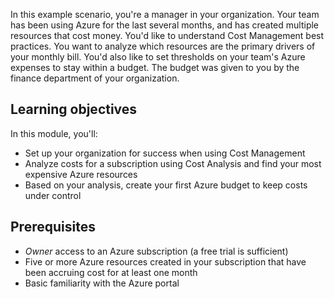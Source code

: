 In this example scenario, you're a manager in your organization. Your team has been using Azure for the last several months, and has created multiple resources that cost money. You'd like to understand Cost Management best practices. You want to analyze which resources are the primary drivers of your monthly bill. You'd also like to set thresholds on your team's Azure expenses to stay within a budget. The budget was given to you by the finance department of your organization.

## Learning objectives

In this module, you'll:

- Set up your organization for success when using Cost Management
- Analyze costs for a subscription using Cost Analysis and find your most expensive Azure resources
- Based on your analysis, create your first Azure budget to keep costs under control

## Prerequisites

- *Owner* access to an Azure subscription (a free trial is sufficient)
- Five or more Azure resources created in your subscription that have been accruing cost for at least one month
- Basic familiarity with the Azure portal
